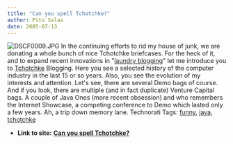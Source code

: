 ```yaml
---
title: "Can you spell Tchotchke?"
author: Pito Salas
date: 2005-07-13
---
```


![DSCF0009.JPG](https://i0.wp.com/s3.media.squarespace.com/production/1075723/12829350/weblogs/images/posts/DSCF0009_1.jpg?resize=512%2C384)
In the continuing efforts to rid my house of junk, we are donating a whole
bunch of nice Tchotchke briefcases. For the heck of it, and to expand recent
innovations in "[laundry
blogging](<http://enthusiasm.cozy.org/archives/2005/06/laundry-blogging/>)"
let me introduce you to
[Tchotchke](<http://dictionary.reference.com/wordoftheday/archive/2000/01/19.html>)
Blogging.  Here you see a selected history of the computer industry in the
last 15 or so years. Also, you see the evolution of my interests and
attention. Let's see, there are several Demo bags of course.  And if you look,
there are multiple (and in fact duplicate) Venture Capital bags. A couple of
Java Ones (more recent obsession) and who remembers the Internet Showcase, a
competing conference to Demo which lasted only a few years.  Ah, a trip down
memory lane. Technorati Tags: [funny](<http://technorati.com/tag/funny>),
[java](<http://technorati.com/tag/java>),
[tchotchke](<http://technorati.com/tag/tchotchke>)


* **Link to site:** **[Can you spell Tchotchke?](None)**
